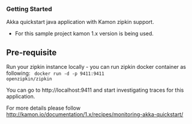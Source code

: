 ### Getting Started

Akka quickstart java application with Kamon zipkin support.

 - For this sample project kamon 1.x version is being used.

## Pre-requisite

Run your zipkin instance locally - you can run zipkin docker container as following:
    <code> docker run  -d -p 9411:9411 openzipkin/zipkin </code>

You can go to http://localhost:9411 and start investigating traces for this application.

 <p/>

For more details please follow <link> http://kamon.io/documentation/1.x/recipes/monitoring-akka-quickstart/ </link>

